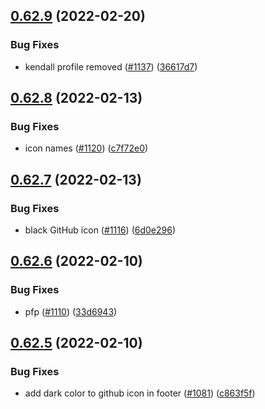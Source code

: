 ## [0.62.9](https://github.com/EddieHubCommunity/LinkFree/compare/v0.62.8...v0.62.9) (2022-02-20)


### Bug Fixes

* kendall profile removed ([#1137](https://github.com/EddieHubCommunity/LinkFree/issues/1137)) ([36617d7](https://github.com/EddieHubCommunity/LinkFree/commit/36617d7842252290d055e05e8c9346c9288a278d))



## [0.62.8](https://github.com/EddieHubCommunity/LinkFree/compare/v0.62.7...v0.62.8) (2022-02-13)


### Bug Fixes

* icon names ([#1120](https://github.com/EddieHubCommunity/LinkFree/issues/1120)) ([c7f72e0](https://github.com/EddieHubCommunity/LinkFree/commit/c7f72e09fd963d7aa9c0864f67b0824fc2b7070d))



## [0.62.7](https://github.com/EddieHubCommunity/LinkFree/compare/v0.62.6...v0.62.7) (2022-02-13)


### Bug Fixes

* black GitHub icon ([#1116](https://github.com/EddieHubCommunity/LinkFree/issues/1116)) ([6d0e296](https://github.com/EddieHubCommunity/LinkFree/commit/6d0e29641a191e8974ac0d290b34250568149d2b))



## [0.62.6](https://github.com/EddieHubCommunity/LinkFree/compare/v0.62.5...v0.62.6) (2022-02-10)


### Bug Fixes

* pfp ([#1110](https://github.com/EddieHubCommunity/LinkFree/issues/1110)) ([33d6943](https://github.com/EddieHubCommunity/LinkFree/commit/33d6943f8b07b0fcb9f5d716e2a4ec6766bb8180))



## [0.62.5](https://github.com/EddieHubCommunity/LinkFree/compare/v0.62.4...v0.62.5) (2022-02-10)


### Bug Fixes

* add dark color to github icon in footer ([#1081](https://github.com/EddieHubCommunity/LinkFree/issues/1081)) ([c863f5f](https://github.com/EddieHubCommunity/LinkFree/commit/c863f5f4352cc8f0c2fb16ca80ea708083b4f72d))



